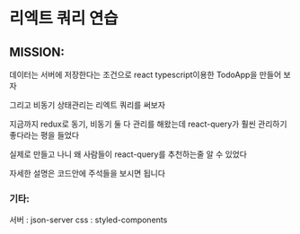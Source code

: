 # 리엑트 쿼리 연습

## MISSION:

데이터는 서버에 저장한다는 조건으로 react typescript이용한 TodoApp을 만들어 보자

그리고 비동기 상태관리는 리엑트 쿼리를 써보자

지금까지 redux로 동기, 비동기 둘 다 관리를 해왔는데 react-query가 훨씬 관리하기 좋다라는 평을 들었다

실제로 만들고 나니 왜 사람들이 react-query를 추천하는줄 알 수 있었다

자세한 설명은 코드안에 주석들을 보시면 됩니다

### 기타:

서버 : json-server
css : styled-components
